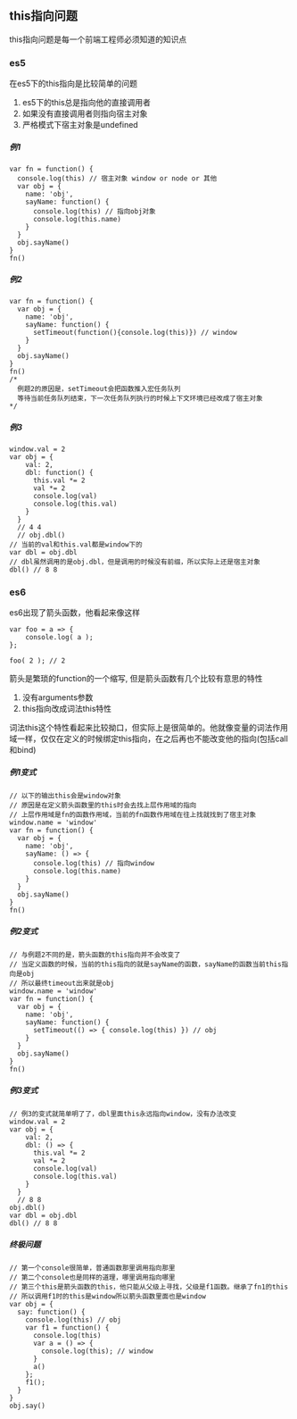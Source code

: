 ## this指向问题
this指向问题是每一个前端工程师必须知道的知识点
### es5
在es5下的this指向是比较简单的问题
1. es5下的this总是指向他的直接调用者
2. 如果没有直接调用者则指向宿主对象
3. 严格模式下宿主对象是undefined
##### 例1
```
var fn = function() {
  console.log(this) // 宿主对象 window or node or 其他
  var obj = {
    name: 'obj',
    sayName: function() {
      console.log(this) // 指向obj对象
      console.log(this.name)
    }
  }
  obj.sayName()
}
fn()
```
##### 例2
```
var fn = function() {
  var obj = {
    name: 'obj',
    sayName: function() {
      setTimeout(function(){console.log(this)}) // window
    }
  }
  obj.sayName()
}
fn()
/*
  例题2的原因是，setTimeout会把函数推入宏任务队列
  等待当前任务队列结束，下一次任务队列执行的时候上下文环境已经改成了宿主对象
*/
```
##### 例3
```
window.val = 2
var obj = {
    val: 2,
    dbl: function() {
      this.val *= 2
      val *= 2
      console.log(val)
      console.log(this.val)
    }
  }
  // 4 4
  // obj.dbl() 
// 当前的val和this.val都是window下的
var dbl = obj.dbl
// dbl虽然调用的是obj.dbl，但是调用的时候没有前缀，所以实际上还是宿主对象
dbl() // 8 8
```
### es6
es6出现了箭头函数，他看起来像这样
```
var foo = a => {
	console.log( a );
};

foo( 2 ); // 2
```
箭头是繁琐的function的一个缩写,
但是箭头函数有几个比较有意思的特性
1. 没有arguments参数
2. this指向改成词法this特性

词法this这个特性看起来比较拗口，但实际上是很简单的。他就像变量的词法作用域一样，仅仅在定义的时候绑定this指向，在之后再也不能改变他的指向(包括call和bind)
##### 例1变式
```
// 以下的输出this会是window对象
// 原因是在定义箭头函数里的this时会去找上层作用域的指向
// 上层作用域是fn的函数作用域，当前的fn函数作用域在往上找就找到了宿主对象
window.name = 'window'
var fn = function() {
  var obj = {
    name: 'obj',
    sayName: () => {
      console.log(this) // 指向window
      console.log(this.name)
    }
  }
  obj.sayName()
}
fn()

```
##### 例2变式
```
// 与例题2不同的是，箭头函数的this指向并不会改变了
// 当定义函数的时候，当前的this指向的就是sayName的函数，sayName的函数当前this指向是obj
// 所以最终timeout出来就是obj
window.name = 'window'
var fn = function() {
  var obj = {
    name: 'obj',
    sayName: function() {
      setTimeout(() => { console.log(this) }) // obj
    }
  }
  obj.sayName()
}
fn()
```
##### 例3变式
```
// 例3的变式就简单明了了，dbl里面this永远指向window，没有办法改变
window.val = 2
var obj = {
    val: 2,
    dbl: () => {
      this.val *= 2
      val *= 2
      console.log(val)
      console.log(this.val)
    }
  }
  // 8 8
obj.dbl()
var dbl = obj.dbl
dbl() // 8 8
```
##### 终极问题
```
// 第一个console很简单，普通函数那里调用指向那里
// 第二个console也是同样的道理，哪里调用指向哪里
// 第三个this是箭头函数的this，他只能从父级上寻找，父级是f1函数。继承了fn1的this
// 所以调用f1时的this是window所以箭头函数里面也是window
var obj = {
  say: function() {
    console.log(this) // obj
    var f1 = function() {
      console.log(this)
      var a = () => {
        console.log(this); // window
      }
      a()
    };
    f1();
  }
}
obj.say()
```
